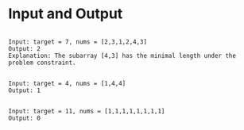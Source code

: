 
# Input and Output

```

Input: target = 7, nums = [2,3,1,2,4,3]
Output: 2
Explanation: The subarray [4,3] has the minimal length under the problem constraint.

```

```

Input: target = 4, nums = [1,4,4]
Output: 1

```

```

Input: target = 11, nums = [1,1,1,1,1,1,1,1]
Output: 0

```